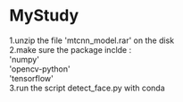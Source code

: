 # MyStudy
1.unzip the file 'mtcnn_model.rar' on the disk  
2.make sure the package inclde :  
  'numpy'  
  'opencv-python'  
  'tensorflow'  
3.run the script detect_face.py with conda  
